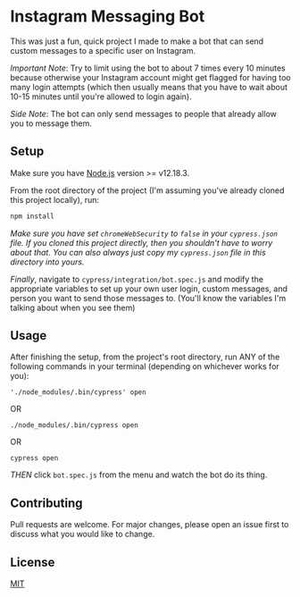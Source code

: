 # Instagram Messaging Bot
This was just a fun, quick project I made to make a bot that can send custom messages to a specific user on Instagram.

*Important Note*: Try to limit using the bot to about 7 times every 10 minutes because otherwise your Instagram account might get flagged for having too many login attempts (which then usually means that you have to wait about 10-15 minutes until you're allowed to login again).

*Side Note*: The bot can only send messages to people that already allow you to message them.
## Setup

Make sure you have [Node.js](https://nodejs.org/) version >= v12.18.3.

From the root directory of the project (I'm assuming you've already cloned this project locally), run:
```bash
npm install
```

*Make sure you have set `chromeWebSecurity` to `false` in your `cypress.json` file. If you cloned this project directly, then you shouldn't have to worry about that. You can also always just copy my `cypress.json` file in this directory into yours.*

*Finally*, navigate to `cypress/integration/bot.spec.js` and modify the appropriate variables to set up your own user login, custom messages, and person you want to send those messages to. (You'll know the variables I'm talking about when you see them)
## Usage

After finishing the setup, from the project's root directory, run ANY of the following commands in your terminal (depending on whichever works for you):

`'./node_modules/.bin/cypress' open`

OR

`./node_modules/.bin/cypress open`

OR

`cypress open`

*THEN* click `bot.spec.js` from the menu and watch the bot do its thing.
## Contributing
Pull requests are welcome. For major changes, please open an issue first to discuss what you would like to change.

## License
[MIT](https://choosealicense.com/licenses/mit/)